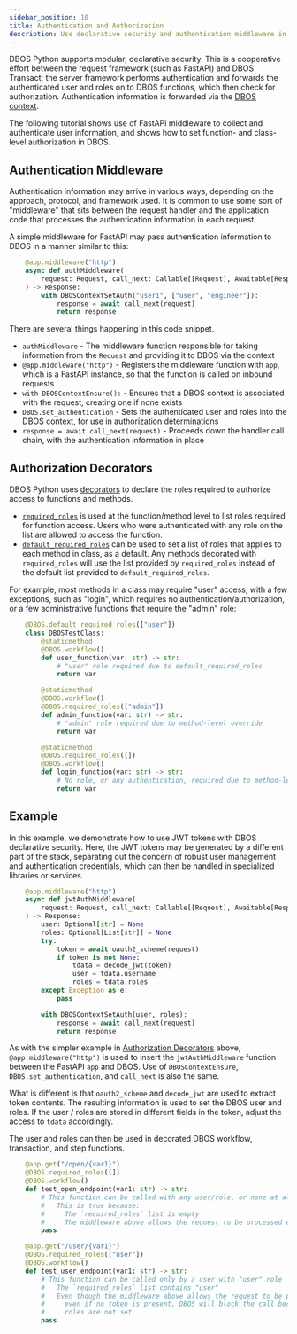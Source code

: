 ```yaml
---
sidebar_position: 10
title: Authentication and Authorization
description: Use declarative security and authentication middleware in DBOS
---
```


DBOS Python supports modular, declarative security.  This is a cooperative effort between the request framework (such as FastAPI) and DBOS Transact; the server framework performs authentication and forwards the authenticated user and roles on to DBOS functions, which then check for authorization.  Authentication information is forwarded via the [DBOS context](../reference/contexts.md#set_authentication).

The following tutorial shows use of FastAPI middleware to collect and authenticate user information, and shows how to set function- and class-level authorization in DBOS.

## Authentication Middleware
Authentication information may arrive in various ways, depending on the approach, protocol, and framework used.  It is common to use some sort of "middleware" that sits between the request handler and the application code that processes the authentication information in each request.

A simple middleware for FastAPI may pass authentication information to DBOS in a manner similar to this:
```python
    @app.middleware("http")
    async def authMiddleware(
        request: Request, call_next: Callable[[Request], Awaitable[Response]]
    ) -> Response:
        with DBOSContextSetAuth("user1", ["user", "engineer"]):
            response = await call_next(request)
            return response
```

There are several things happening in this code snippet.
* `authMiddleware` - The middleware function responsible for taking information from the `Request` and providing it to DBOS via the context
* `@app.middleware("http")` - Registers the middleware function with `app`, which is a FastAPI instance, so that the function is called on inbound requests
* `with DBOSContextEnsure():` - Ensures that a DBOS context is associated with the request, creating one if none exists
* `DBOS.set_authentication` - Sets the authenticated user and roles into the DBOS context, for use in authorization determinations
* `response = await call_next(request)` - Proceeds down the handler call chain, with the authentication information in place

## Authorization Decorators
DBOS Python uses [decorators](../reference/decorators.md) to declare the roles required to authorize access to functions and methods.
* [`required_roles`](../reference/decorators.md#required_roles) is used at the function/method level to list roles required for function access.  Users who were authenticated with any role on the list are allowed to access the function.
* [`default_required_roles`](../reference/decorators.md#default_required_roles) can be used to set a list of roles that applies to each method in class, as a default.  Any methods decorated with `required_roles` will use the list provided by `required_roles` instead of the default list provided to `default_required_roles`.

For example, most methods in a class may require "user" access, with a few exceptions, such as "login", which requires no authentication/authorization, or a few administrative functions that require the "admin" role:

```python
    @DBOS.default_required_roles(["user"])
    class DBOSTestClass:
        @staticmethod
        @DBOS.workflow()
        def user_function(var: str) -> str:
            # "user" role required due to default_required_roles
            return var

        @staticmethod
        @DBOS.workflow()
        @DBOS.required_roles(["admin"])
        def admin_function(var: str) -> str:
            # "admin" role required due to method-level override
            return var

        @staticmethod
        @DBOS.required_roles([])
        @DBOS.workflow()
        def login_function(var: str) -> str:
            # No role, or any authentication, required due to method-level override
            return var
```

## Example
In this example, we demonstrate how to use JWT tokens with DBOS declarative security.  Here, the JWT tokens may be generated by a different part of the stack, separating out the concern of robust user management and authentication credentials, which can then be handled in specialized libraries or services.

```python
    @app.middleware("http")
    async def jwtAuthMiddleware(
        request: Request, call_next: Callable[[Request], Awaitable[Response]]
    ) -> Response:
        user: Optional[str] = None
        roles: Optional[List[str]] = None
        try:
            token = await oauth2_scheme(request)
            if token is not None:
                tdata = decode_jwt(token)
                user = tdata.username
                roles = tdata.roles
        except Exception as e:
            pass

        with DBOSContextSetAuth(user, roles):
            response = await call_next(request)
            return response
```

As with the simpler example in [Authorization Decorators](#authorization-decorators) above, `@app.middleware("http")` is used to insert the `jwtAuthMiddleware` function between the FastAPI `app` and DBOS.  Use of `DBOSContextEnsure`, `DBOS.set_authentication`, and `call_next` is also the same.

What is different is that `oauth2_scheme` and `decode_jwt` are used to extract token contents.  The resulting information is used to set the DBOS user and roles.  If the user / roles are stored in different fields in the token, adjust the access to `tdata` accordingly.

The user and roles can then be used in decorated DBOS workflow, transaction, and step functions.

```python
    @app.get("/open/{var1}")
    @DBOS.required_roles([])
    @DBOS.workflow()
    def test_open_endpoint(var1: str) -> str:
        # This function can be called with any user/role, or none at all
        #   This is true because:
        #     The `required_roles` list is empty
        #     The middleware above allows the request to be processed even if no token is present
        pass

    @app.get("/user/{var1}")
    @DBOS.required_roles(["user"])
    @DBOS.workflow()
    def test_user_endpoint(var1: str) -> str:
        # This function can be called only by a user with "user" role
        #   The `required_roles` list contains "user"
        #   Even though the middleware above allows the request to be processed
        #     even if no token is present, DBOS will block the call because the
        #     roles are not set.
        pass
```
